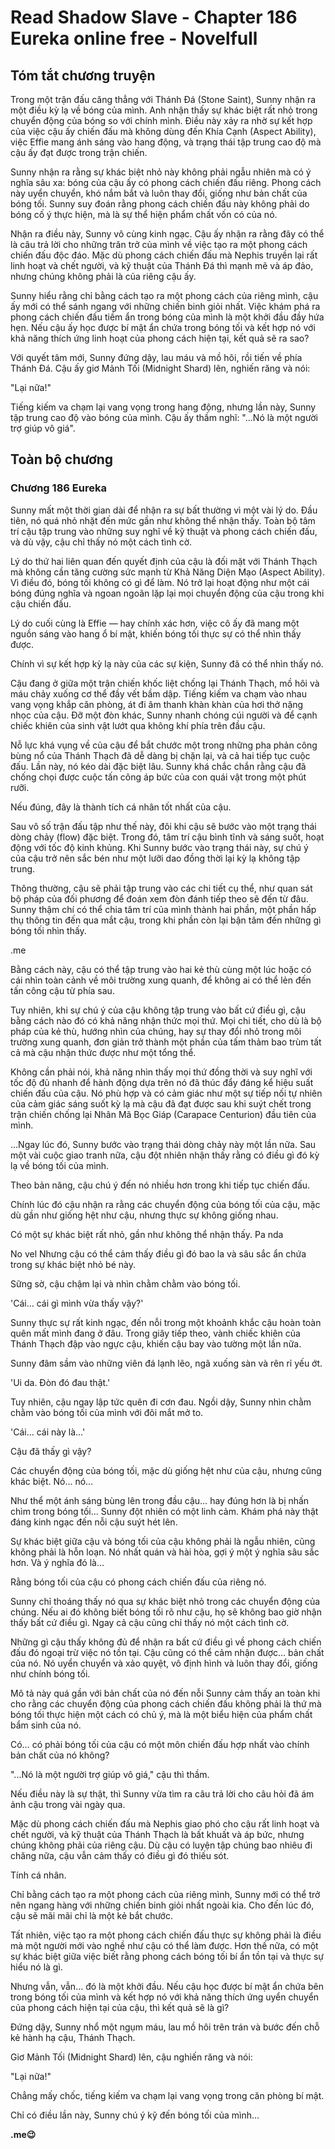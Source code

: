 # Read Shadow Slave - Chapter 186 Eureka online free - Novelfull

## Tóm tắt chương truyện

Trong một trận đấu căng thẳng với Thánh Đá (Stone Saint), Sunny nhận ra một điều kỳ lạ về bóng của mình. Anh nhận thấy sự khác biệt rất nhỏ trong chuyển động của bóng so với chính mình. Điều này xảy ra nhờ sự kết hợp của việc cậu ấy chiến đấu mà không dùng đến Khía Cạnh (Aspect Ability), việc Effie mang ánh sáng vào hang động, và trạng thái tập trung cao độ mà cậu ấy đạt được trong trận chiến.

Sunny nhận ra rằng sự khác biệt nhỏ này không phải ngẫu nhiên mà có ý nghĩa sâu xa: bóng của cậu ấy có phong cách chiến đấu riêng. Phong cách này uyển chuyển, khó nắm bắt và luôn thay đổi, giống như bản chất của bóng tối. Sunny suy đoán rằng phong cách chiến đấu này không phải do bóng cố ý thực hiện, mà là sự thể hiện phẩm chất vốn có của nó.

Nhận ra điều này, Sunny vô cùng kinh ngạc. Cậu ấy nhận ra rằng đây có thể là câu trả lời cho những trăn trở của mình về việc tạo ra một phong cách chiến đấu độc đáo. Mặc dù phong cách chiến đấu mà Nephis truyền lại rất linh hoạt và chết người, và kỹ thuật của Thánh Đá thì mạnh mẽ và áp đảo, nhưng chúng không phải là của riêng cậu ấy.

Sunny hiểu rằng chỉ bằng cách tạo ra một phong cách của riêng mình, cậu ấy mới có thể sánh ngang với những chiến binh giỏi nhất. Việc khám phá ra phong cách chiến đấu tiềm ẩn trong bóng của mình là một khởi đầu đầy hứa hẹn. Nếu cậu ấy học được bí mật ẩn chứa trong bóng tối và kết hợp nó với khả năng thích ứng linh hoạt của phong cách hiện tại, kết quả sẽ ra sao?

Với quyết tâm mới, Sunny đứng dậy, lau máu và mồ hôi, rồi tiến về phía Thánh Đá. Cậu ấy giơ Mảnh Tối (Midnight Shard) lên, nghiến răng và nói:

"Lại nữa!"

Tiếng kiếm va chạm lại vang vọng trong hang động, nhưng lần này, Sunny tập trung cao độ vào bóng của mình. Cậu ấy thầm nghĩ: "...Nó là một người trợ giúp vô giá".

## Toàn bộ chương

### Chương 186 Eureka

Sunny mất một thời gian dài để nhận ra sự bất thường vì một vài lý do. Đầu tiên, nó quá nhỏ nhặt đến mức gần như không thể nhận thấy. Toàn bộ tâm trí cậu tập trung vào những suy nghĩ về kỹ thuật và phong cách chiến đấu, và dù vậy, cậu chỉ thấy nó một cách tình cờ.

Lý do thứ hai liên quan đến quyết định của cậu là đối mặt với Thánh Thạch mà không cần tăng cường sức mạnh từ Khả Năng Diện Mạo (Aspect Ability). Vì điều đó, bóng tối không có gì để làm. Nó trở lại hoạt động như một cái bóng đúng nghĩa và ngoan ngoãn lặp lại mọi chuyển động của cậu trong khi cậu chiến đấu.

Lý do cuối cùng là Effie — hay chính xác hơn, việc cô ấy đã mang một nguồn sáng vào hang ổ bí mật, khiến bóng tối thực sự có thể nhìn thấy được.

Chính vì sự kết hợp kỳ lạ này của các sự kiện, Sunny đã có thể nhìn thấy nó.

Cậu đang ở giữa một trận chiến khốc liệt chống lại Thánh Thạch, mồ hôi và máu chảy xuống cơ thể đầy vết bầm dập. Tiếng kiếm va chạm vào nhau vang vọng khắp căn phòng, át đi âm thanh khàn khàn của hơi thở nặng nhọc của cậu. Đỡ một đòn khác, Sunny nhanh chóng cúi người và để cạnh chiếc khiên của sinh vật lướt qua không khí phía trên đầu cậu.

Nỗ lực khá vụng về của cậu để bắt chước một trong những pha phản công bùng nổ của Thánh Thạch đã dễ dàng bị chặn lại, và cả hai tiếp tục cuộc đấu. Lần này, nó kéo dài đặc biệt lâu. Sunny khá chắc chắn rằng cậu đã chống chọi được cuộc tấn công áp bức của con quái vật trong một phút rưỡi.

Nếu đúng, đây là thành tích cá nhân tốt nhất của cậu.

Sau vô số trận đấu tập như thế này, đôi khi cậu sẽ bước vào một trạng thái dòng chảy (flow) đặc biệt. Trong đó, tâm trí cậu bình tĩnh và sáng suốt, hoạt động với tốc độ kinh khủng. Khi Sunny bước vào trạng thái này, sự chú ý của cậu trở nên sắc bén như một lưỡi dao đồng thời lại kỳ lạ không tập trung.

Thông thường, cậu sẽ phải tập trung vào các chi tiết cụ thể, như quan sát bộ pháp của đối phương để đoán xem đòn đánh tiếp theo sẽ đến từ đâu. Sunny thậm chí có thể chia tâm trí của mình thành hai phần, một phần hấp thụ thông tin đến qua mắt cậu, trong khi phần còn lại bận tâm đến những gì bóng tối nhìn thấy.

.me

Bằng cách này, cậu có thể tập trung vào hai kẻ thù cùng một lúc hoặc có cái nhìn toàn cảnh về môi trường xung quanh, để không ai có thể lẻn đến tấn công cậu từ phía sau.

Tuy nhiên, khi sự chú ý của cậu không tập trung vào bất cứ điều gì, cậu bằng cách nào đó có khả năng nhận thức mọi thứ. Mọi chi tiết, cho dù là bộ pháp của kẻ thù, hướng nhìn của chúng, hay sự thay đổi nhỏ trong môi trường xung quanh, đơn giản trở thành một phần của tấm thảm bao trùm tất cả mà cậu nhận thức được như một tổng thể.

Không cần phải nói, khả năng nhìn thấy mọi thứ đồng thời và suy nghĩ với tốc độ đủ nhanh để hành động dựa trên nó đã thúc đẩy đáng kể hiệu suất chiến đấu của cậu. Nó phù hợp và có cảm giác như một sự tiếp nối tự nhiên của cảm giác sáng suốt kỳ lạ mà cậu đã đạt được sau khi suýt chết trong trận chiến chống lại Nhân Mã Bọc Giáp (Carapace Centurion) đầu tiên của mình.

...Ngay lúc đó, Sunny bước vào trạng thái dòng chảy này một lần nữa. Sau một vài cuộc giao tranh nữa, cậu đột nhiên nhận thấy rằng có điều gì đó kỳ lạ về bóng tối của mình.

Theo bản năng, cậu chú ý đến nó nhiều hơn trong khi tiếp tục chiến đấu.

Chính lúc đó cậu nhận ra rằng các chuyển động của bóng tối của cậu, mặc dù gần như giống hệt như cậu, nhưng thực sự không giống nhau.

Có một sự khác biệt rất nhỏ, gần như không thể nhận thấy. Pa nda

No vel Nhưng cậu có thể cảm thấy điều gì đó bao la và sâu sắc ẩn chứa trong sự khác biệt nhỏ bé này.

Sững sờ, cậu chậm lại và nhìn chằm chằm vào bóng tối.

'Cái… cái gì mình vừa thấy vậy?'

Sunny thực sự rất kinh ngạc, đến nỗi trong một khoảnh khắc cậu hoàn toàn quên mất mình đang ở đâu. Trong giây tiếp theo, vành chiếc khiên của Thánh Thạch đập vào ngực cậu, khiến cậu bay vào tường một lần nữa.

Sunny đâm sầm vào những viên đá lạnh lẽo, ngã xuống sàn và rên rỉ yếu ớt.

'Ui da. Đòn đó đau thật.'

Tuy nhiên, cậu ngay lập tức quên đi cơn đau. Ngồi dậy, Sunny nhìn chằm chằm vào bóng tối của mình với đôi mắt mở to.

'Cái… cái này là…'

Cậu đã thấy gì vậy?

Các chuyển động của bóng tối, mặc dù giống hệt như của cậu, nhưng cũng khác biệt. Nó… nó…

Như thể một ánh sáng bùng lên trong đầu cậu… hay đúng hơn là bị nhấn chìm trong bóng tối… Sunny đột nhiên có một linh cảm. Khám phá này thật đáng kinh ngạc đến nỗi cậu suýt hét lên.

Sự khác biệt giữa cậu và bóng tối của cậu không phải là ngẫu nhiên, cũng không phải là hỗn loạn. Nó nhất quán và hài hòa, gợi ý một ý nghĩa sâu sắc hơn. Và ý nghĩa đó là…

Rằng bóng tối của cậu có phong cách chiến đấu của riêng nó.

Sunny chỉ thoáng thấy nó qua sự khác biệt nhỏ trong các chuyển động của chúng. Nếu ai đó không biết bóng tối rõ như cậu, họ sẽ không bao giờ nhận thấy bất cứ điều gì. Ngay cả cậu cũng chỉ thấy nó một cách tình cờ.

Những gì cậu thấy không đủ để nhận ra bất cứ điều gì về phong cách chiến đấu đó ngoại trừ việc nó tồn tại. Cậu cũng có thể cảm nhận được… bản chất của nó. Nó uyển chuyển và xảo quyệt, vô định hình và luôn thay đổi, giống như chính bóng tối.

Mô tả này quá gần với bản chất của nó đến nỗi Sunny cảm thấy an toàn khi cho rằng các chuyển động của phong cách chiến đấu không phải là thứ mà bóng tối thực hiện một cách có chủ ý, mà là một biểu hiện của phẩm chất bẩm sinh của nó.

Có… có phải bóng tối của cậu có một môn chiến đấu hợp nhất vào chính bản chất của nó không?

"...Nó là một người trợ giúp vô giá," cậu thì thầm.

Nếu điều này là sự thật, thì Sunny vừa tìm ra câu trả lời cho câu hỏi đã ám ảnh cậu trong vài ngày qua.

Mặc dù phong cách chiến đấu mà Nephis giao phó cho cậu rất linh hoạt và chết người, và kỹ thuật của Thánh Thạch là bất khuất và áp bức, nhưng chúng không phải của riêng cậu. Dù cậu có luyện tập chúng bao nhiêu đi chăng nữa, cậu vẫn cảm thấy có điều gì đó thiếu sót.

Tính cá nhân.

Chỉ bằng cách tạo ra một phong cách của riêng mình, Sunny mới có thể trở nên ngang hàng với những chiến binh giỏi nhất ngoài kia. Cho đến lúc đó, cậu sẽ mãi mãi chỉ là một kẻ bắt chước.

Tất nhiên, việc tạo ra một phong cách chiến đấu thực sự không phải là điều mà một người mới vào nghề như cậu có thể làm được. Hơn thế nữa, có một sự khác biệt giữa việc biết rằng phong cách bóng tối bí ẩn tồn tại và thực sự hiểu nó là gì.

Nhưng vẫn, vẫn… đó là một khởi đầu. Nếu cậu học được bí mật ẩn chứa bên trong bóng tối của mình và kết hợp nó với khả năng thích ứng uyển chuyển của phong cách hiện tại của cậu, thì kết quả sẽ là gì?

Đứng dậy, Sunny nhổ một ngụm máu, lau mồ hôi trên trán và bước đến chỗ kẻ hành hạ cậu, Thánh Thạch.

Giơ Mảnh Tối (Midnight Shard) lên, cậu nghiến răng và nói:

"Lại nữa!"

Chẳng mấy chốc, tiếng kiếm va chạm lại vang vọng trong căn phòng bí mật.

Chỉ có điều lần này, Sunny chú ý kỹ đến bóng tối của mình…

**.me😉**